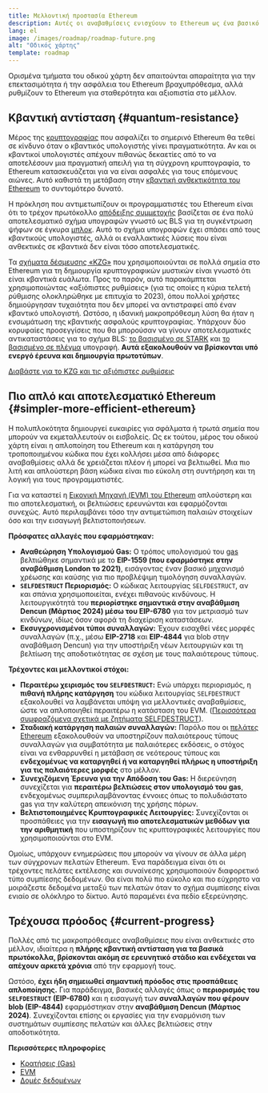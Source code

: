 ```yaml
---
title: Μελλοντική προστασία Ethereum
description: Αυτές οι αναβαθμίσεις ενισχύουν το Ethereum ως ένα βασικό επίπεδο ανθεκτικότητας και αποκέντρωσης για το μέλλον, ό,τι και αν γίνει.
lang: el
image: /images/roadmap/roadmap-future.png
alt: "Οδικός χάρτης"
template: roadmap
---
```


Ορισμένα τμήματα του οδικού χάρτη δεν απαιτούνται απαραίτητα για την επεκτασιμότητα ή την ασφάλεια του Ethereum βραχυπρόθεσμα, αλλά ρυθμίζουν το Ethereum για σταθερότητα και αξιοπιστία στο μέλλον.

## Κβαντική αντίσταση {#quantum-resistance}

Μέρος της [κρυπτογραφίας](/glossary/#cryptography) που ασφαλίζει το σημερινό Ethereum θα τεθεί σε κίνδυνο όταν ο κβαντικός υπολογιστής γίνει πραγματικότητα. Αν και οι κβαντικοί υπολογιστές απέχουν πιθανώς δεκαετίες από το να αποτελέσουν μια πραγματική απειλή για τη σύγχρονη κρυπτογραφία, το Ethereum κατασκευάζεται για να είναι ασφαλές για τους επόμενους αιώνες. Αυτό καθιστά τη μετάβαση στην [κβαντική ανθεκτικότητα του Ethereum](https://consensys.net/blog/developers/how-will-quantum-supremacy-affect-blockchain/) το συντομότερο δυνατό.

Η πρόκληση που αντιμετωπίζουν οι προγραμματιστές του Ethereum είναι ότι το τρέχον πρωτόκολλο [απόδειξης συμμετοχής](/glossary/#pos) βασίζεται σε ένα πολύ αποτελεσματικό σχήμα υπογραφών γνωστό ως BLS για τη συγκέντρωση ψήφων σε έγκυρα [μπλοκ](/glossary/#block). Αυτό το σχήμα υπογραφών έχει σπάσει από τους κβαντικούς υπολογιστές, αλλά οι εναλλακτικές λύσεις που είναι ανθεκτικές σε κβαντικά δεν είναι τόσο αποτελεσματικές.

Τα [σχήματα δέσμευσης «KZG»](/roadmap/danksharding/#what-is-kzg) που χρησιμοποιούνται σε πολλά σημεία στο Ethereum για τη δημιουργία κρυπτογραφικών μυστικών είναι γνωστό ότι είναι κβαντικά ευάλωτα. Προς το παρόν, αυτό παρακάμπτεται χρησιμοποιώντας «αξιόπιστες ρυθμίσεις» (για τις οποίες η κύρια τελετή ρύθμισης ολοκληρώθηκε με επιτυχία το 2023), όπου πολλοί χρήστες δημιούργησαν τυχαιότητα που δεν μπορεί να αντιστραφεί από έναν κβαντικό υπολογιστή. Ωστόσο, η ιδανική μακροπρόθεσμη λύση θα ήταν η ενσωμάτωση της κβαντικής ασφαλούς κρυπτογραφίας. Υπάρχουν δύο κορυφαίες προσεγγίσεις που θα μπορούσαν να γίνουν αποτελεσματικές αντικαταστάσεις για το σχήμα BLS: [το βασισμένο σε STARK](https://hackmd.io/@vbuterin/stark_aggregation) και [το βασισμένο σε πλέγμα](https://medium.com/asecuritysite-when-bob-met-alice/so-what-is-lattice-encryption-326ac66e3175) υπογραφή. **Αυτά εξακολουθούν να βρίσκονται υπό ενεργό έρευνα και δημιουργία πρωτοτύπων**.

[Διαβάστε για το KZG και τις αξιόπιστες ρυθμίσεις](/roadmap/danksharding#what-is-kzg)

## Πιο απλό και αποτελεσματικό Ethereum {#simpler-more-efficient-ethereum}

Η πολυπλοκότητα δημιουργεί ευκαιρίες για σφάλματα ή τρωτά σημεία που μπορούν να εκμεταλλευτούν οι εισβολείς. Ως εκ τούτου, μέρος του οδικού χάρτη είναι η απλοποίηση του Ethereum και η κατάργηση του τροποποιημένου κώδικα που έχει κολλήσει μέσα από διάφορες αναβαθμίσεις αλλά δε χρειάζεται πλέον ή μπορεί να βελτιωθεί. Μια πιο λιτή και απλούστερη βάση κώδικα είναι πιο εύκολη στη συντήρηση και τη λογική για τους προγραμματιστές.

Για να καταστεί η [Εικονική Μηχανή (EVM) του Ethereum](/developers/docs/evm) απλούστερη και πιο αποτελεσματική, οι βελτιώσεις ερευνώνται και εφαρμόζονται συνεχώς. Αυτό περιλαμβάνει τόσο την αντιμετώπιση παλαιών στοιχείων όσο και την εισαγωγή βελτιστοποιήσεων.

**Πρόσφατες αλλαγές που εφαρμόστηκαν:**

- **Αναθεώρηση Υπολογισμού Gas:** Ο τρόπος υπολογισμού του [gas](/glossary/#gas) βελτιώθηκε σημαντικά με το **EIP-1559 (που εφαρμόστηκε στην αναβάθμιση London το 2021)**, εισάγοντας έναν βασικό μηχανισμό χρέωσης και καύσης για πιο προβλέψιμη τιμολόγηση συναλλαγών.
- **`SELFDESTRUCT` Περιορισμός:** Ο κώδικας λειτουργίας `SELFDESTRUCT`, αν και σπάνια χρησιμοποιείται, ενέχει πιθανούς κινδύνους. Η λειτουργικότητά του **περιορίστηκε σημαντικά στην αναβάθμιση Dencun (Μάρτιος 2024) μέσω του EIP-6780** για τον μετριασμό των κινδύνων, ιδίως όσον αφορά τη διαχείριση καταστάσεων.
- **Εκσυγχρονισμένοι τύποι συναλλαγών:** Έχουν εισαχθεί νέες μορφές συναλλαγών (π.χ., μέσω **EIP-2718** και **EIP-4844** για blob στην αναβάθμιση Dencun) για την υποστήριξη νέων λειτουργιών και τη βελτίωση της αποδοτικότητας σε σχέση με τους παλαιότερους τύπους.

**Τρέχοντες και μελλοντικοί στόχοι:**

- **Περαιτέρω χειρισμός του `SELFDESTRUCT`:** Ενώ υπάρχει περιορισμός, η **πιθανή πλήρης κατάργηση** του κώδικα λειτουργίας `SELFDESTRUCT` εξακολουθεί να λαμβάνεται υπόψη για μελλοντικές αναβαθμίσεις, ώστε να απλοποιηθεί περαιτέρω η κατάσταση του EVM. ([Περισσότερα συμφραζόμενα σχετικά με ζητήματα SELFDESTRUCT](https://hackmd.io/@vbuterin/selfdestruct)).
- **Σταδιακή κατάργηση παλαιών συναλλαγών:** Παρόλο που οι [πελάτες Ethereum](/glossary/#consensus-client) εξακολουθούν να υποστηρίζουν παλαιότερους τύπους συναλλαγών για συμβατότητα με παλαιότερες εκδόσεις, ο στόχος είναι να ενθαρρυνθεί η μετάβαση σε νεότερους τύπους και **ενδεχομένως να καταργηθεί ή να καταργηθεί πλήρως η υποστήριξη για τις παλαιότερες μορφές** στο μέλλον.
- **Συνεχιζόμενη Έρευνα για την Απόδοση του Gas:** Η διερεύνηση συνεχίζεται για **περαιτέρω βελτιώσεις στον υπολογισμό του gas**, ενδεχομένως συμπεριλαμβάνοντας έννοιες όπως το πολυδιάστατο gas για την καλύτερη απεικόνιση της χρήσης πόρων.
- **Βελτιστοποιημένες Κρυπτογραφικές Λειτουργίες:** Συνεχίζονται οι προσπάθειες για την **εισαγωγή πιο αποτελεσματικών μεθόδων για την αριθμητική** που υποστηρίζουν τις κρυπτογραφικές λειτουργίες που χρησιμοποιούνται στο EVM.

Ομοίως, υπάρχουν ενημερώσεις που μπορούν να γίνουν σε άλλα μέρη των σύγχρονων πελατών Ethereum. Ένα παράδειγμα είναι ότι οι τρέχοντες πελάτες εκτέλεσης και συναίνεσης χρησιμοποιούν διαφορετικό τύπο συμπίεσης δεδομένων. Θα είναι πολύ πιο εύκολο και πιο εύχρηστο να μοιράζεστε δεδομένα μεταξύ των πελατών όταν το σχήμα συμπίεσης είναι ενιαίο σε ολόκληρο το δίκτυο. Αυτό παραμένει ένα πεδίο εξερεύνησης.

## Τρέχουσα πρόοδος {#current-progress}

Πολλές από τις μακροπρόθεσμες αναβαθμίσεις που είναι ανθεκτικές στο μέλλον, ιδιαίτερα η **πλήρης κβαντική αντίσταση για τα βασικά πρωτόκολλα, βρίσκονται ακόμη σε ερευνητικό στάδιο και ενδέχεται να απέχουν αρκετά χρόνια** από την εφαρμογή τους.

Ωστόσο, **έχει ήδη σημειωθεί σημαντική πρόοδος στις προσπάθειες απλοποίησης.** Για παράδειγμα, βασικές αλλαγές όπως ο **περιορισμός του `SELFDESTRUCT` (EIP-6780)** και η εισαγωγή των **συναλλαγών που φέρουν blob (EIP-4844)** εφαρμόστηκαν στην **αναβάθμιση Dencun (Μάρτιος 2024)**. Συνεχίζονται επίσης οι εργασίες για την εναρμόνιση των συστημάτων συμπίεσης πελατών και άλλες βελτιώσεις στην αποδοτικότητα.

**Περισσότερες πληροφορίες**

- [Κρατήσεις (Gas)](/developers/docs/gas)
- [EVM](/developers/docs/evm)
- [Δομές δεδομένων](/developers/docs/data-structures-and-encoding)